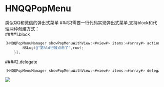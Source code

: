 # HNQQPopMenu
类似QQ和微信的弹出式菜单
###只需要一行代码实现弹出式菜单,支持block和代理两种创建方式：<br>
####1.block<br>
```objective-c
[HNQQPopMenuManager showPopMenuWithView:<#view#> items:<#array#> action:^(NSInteger row) {
        NSLog(@"第%ld行被点击了",row);
    }];
```
####2.delegate<br>
```objective-c
[HNQQPopMenuManager showPopMenuWithView:<#view#> items:<#array#> delegate:<#delegate#>];
```
![](https://github.com/ZakariyyaSv/HNQQPopMenu/raw/master/demo.gif)
